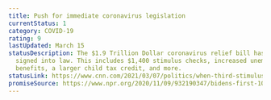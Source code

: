 ```yaml
---
title: Push for immediate coronavirus legislation
currentStatus: 1
category: COVID-19
rating: 9
lastUpdated: March 15
statusDescription: The $1.9 Trillion Dollar coronavirus relief bill has been
  signed into law. This includes $1,400 stimulus checks, increased unemployment
  benefits, a larger child tax credit, and more.
statusLink: https://www.cnn.com/2021/03/07/politics/when-third-stimulus-check-covid-relief-bill/index.html
promiseSource: https://www.npr.org/2020/11/09/932190347/bidens-first-100-days-here-s-what-to-expect
---
```

